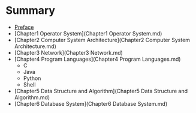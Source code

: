 # Summary

* [Preface](README.md)
* [Chapter1 Operator System](Chapter1 Operator System.md)
* [Chapter2 Computer System Architecture](Chapter2 Computer System Architecture.md)
* [Chapter3 Network](Chapter3 Network.md)
* [Chapter4 Program Languages](Chapter4 Program Languages.md)
    * C
    * Java
    * Python
    * Shell
* [Chapter5 Data Structure and Algorithm](Chapter5 Data Structure and Algorithm.md)
* [Chapter6 Database System](Chapter6 Database System.md)

